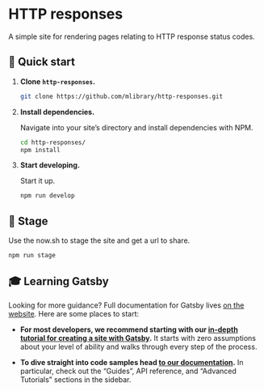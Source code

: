 # HTTP responses

A simple site for rendering pages relating to HTTP response status codes.

## 🚀 Quick start

1.  **Clone `http-responses`.**

    ```sh
    git clone https://github.com/mlibrary/http-responses.git
    ```

2.  **Install dependencies.**

    Navigate into your site’s directory and install dependencies with NPM.

    ```sh
    cd http-responses/
    npm install
    ```

3.  **Start developing.**

    Start it up.

    ```sh
    npm run develop
    ```

## 💫 Stage

Use the now.sh to stage the site and get a url to share.

```sh
npm run stage
```

## 🎓 Learning Gatsby

Looking for more guidance? Full documentation for Gatsby lives [on the website](https://next.gatsbyjs.org/). Here are some places to start:

-   **For most developers, we recommend starting with our [in-depth tutorial for creating a site with Gatsby](https://next.gatsbyjs.org/tutorial/).** It starts with zero assumptions about your level of ability and walks through every step of the process.

-   **To dive straight into code samples head [to our documentation](https://next.gatsbyjs.org/docs/).** In particular, check out the “Guides”, API reference, and “Advanced Tutorials” sections in the sidebar.
